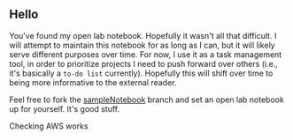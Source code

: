 ## Hello

You've found my open lab notebook. Hopefully it wasn't all that difficult. I will attempt to maintain this notebook for as long as I can, but it will likely serve different purposes over time. For now, I use it as a task management tool, in order to prioritize projects I need to push forward over others (i.e., it's basically a `to-do list` currently). Hopefully this will shift over time to being more informative to the external reader.


Feel free to fork the [sampleNotebook](https://github.com/taddallas/LabNotebook/tree/sampleNotebook) branch and set an open lab notebook up for yourself. It's good stuff.

Checking AWS works
